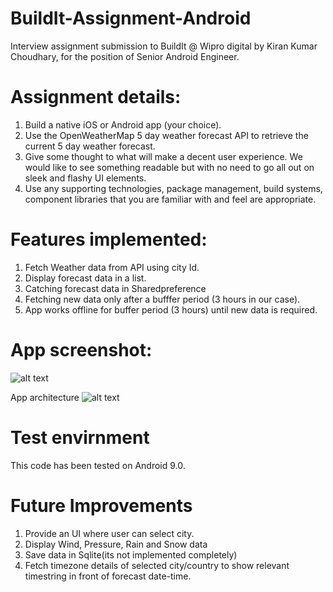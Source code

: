 # BuildIt-Assignment-Android
Interview assignment submission to BuildIt @ Wipro digital by Kiran Kumar Choudhary, for the position of Senior Android Engineer.

# Assignment details:
1. Build a native iOS or Android app (your choice).
2. Use the OpenWeatherMap 5 day weather forecast API to retrieve the current 5 day weather forecast.
3. Give some thought to what will make a decent user experience. We would like to see something readable but with no need to go all out on sleek and flashy UI elements.
4. Use any supporting technologies, package management, build systems, component libraries that you are familiar with and feel are appropriate.

# Features implemented:
1. Fetch Weather data from API using city Id.
2. Display forecast data in a list.
3. Catching forecast data in Sharedpreference
4. Fetching new data only after a bufffer period (3 hours in our case).
5. App works offline for buffer period (3 hours) until new data is required.

# App screenshot:
![alt text](https://github.com/kiran-git/BuildIt-Assignment/blob/master/app/ss.png) 


App architecture
![alt text](https://github.com/kiran-git/BuildIt-Assignment/blob/master/app/Architecture.png) 

# Test envirnment
This code has been tested on Android 9.0.

# Future Improvements
1. Provide an UI where user can select city.
2. Display Wind, Pressure, Rain and Snow data 
3. Save data in Sqlite(its not implemented completely)
4. Fetch timezone details of selected city/country to show relevant timestring in front of forecast date-time.





